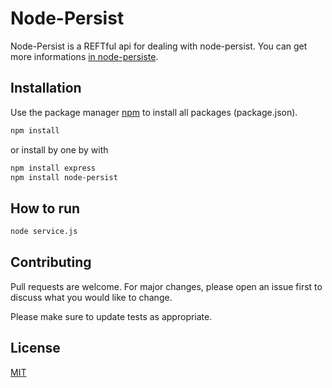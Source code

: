 # Node-Persist

Node-Persist is a REFTful api for dealing with node-persist.
You can get more informations [in node-persiste](https://www.npmjs.com/package/node-persist).

## Installation

Use the package manager [npm](https://www.npmjs.com/) to install all packages (package.json).

```bash
npm install
```

or install by one by with

```bash
npm install express
npm install node-persist
```

## How to run

```bash
node service.js
```

## Contributing
Pull requests are welcome. For major changes, please open an issue first to discuss what you would like to change.

Please make sure to update tests as appropriate.

## License
[MIT](https://choosealicense.com/licenses/mit/)
